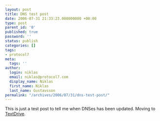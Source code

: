 ```yaml
---
layout: post
title: DNS test post
date: 2006-07-31 21:33:23.000000000 +00:00
type: post
parent_id: '0'
published: true
password: ''
status: publish
categories: []
tags:
- protocol7
meta:
  tags: ''
author:
  login: niklas
  email: niklas@protocol7.com
  display_name: Niklas
  first_name: Niklas
  last_name: Gustavsson
permalink: "/archives/2006/07/31/dns-test-post/"
---
```

This is just a test post to tell me when DNSes has been updated. Moving to [TextDrive](http://www.textdrive.com).

